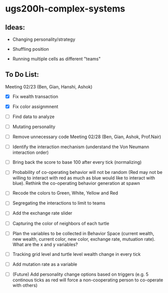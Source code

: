 # ugs200h-complex-systems

## Ideas:

- Changing personality/strategy

- Shuffling position

- Running multiple cells as different "teams"

## To Do List:
Meeting 02/23 (Ben, Gian, Hanshi, Ashok)
- [x] Fix wealth transaction
- [x] Fix color assignmnent
- [ ] Find data to analyze
- [ ] Mutating personality
- [ ] Remove unnecessary code
Meeting 02/28 (Ben, Gian, Ashok, Prof.Nair)
- [ ] Identify the interaction mechanism (understand the Von Neumann interaction order)
- [ ] Bring back the score to base 100 after every tick (normalizing)
- [ ] Probability of co-operating behavior will not be random (Red may not be willing to interact with red as much as blue would like to interact with blue). Rethink the co-operating behavior generation at spawn
- [ ] Recode the colors to Green, White, Yellow and Red
- [ ] Segregating the interactions to limit to teams
- [ ] Add the exchange rate slider
- [ ] Capturing the color of neighbors of each turtle
- [ ] Plan the variables to be collected in Behavior Space (current wealth, new wealth, current color, new color, exchange rate, mutuation rate). What are the x and y variables?
- [ ] Tracking grid level and turtle level wealth change in every tick
- [ ] Add mutation rate as a variable
- [ ] (Future) Add personality change options based on triggers (e.g. 5 continous ticks as red will force a non-cooperating person to co-operate with others)

